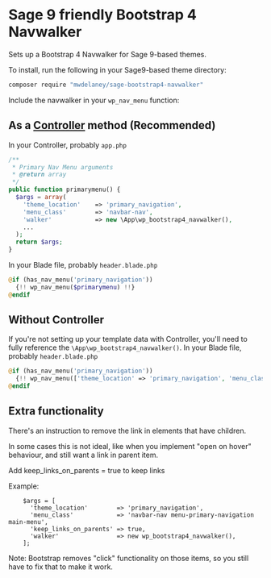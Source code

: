 # Sage 9 friendly Bootstrap 4 Navwalker

Sets up a Bootstrap 4 Navwalker for Sage 9-based themes.

To install, run the following in your Sage9-based theme directory:

```bash
composer require "mwdelaney/sage-bootstrap4-navwalker"
```

Include the navwalker in your `wp_nav_menu` function:

## As a [Controller](https://github.com/soberwp/controller) method (Recommended)

In your Controller, probably `app.php`

```php
/**
 * Primary Nav Menu arguments
 * @return array
 */
public function primarymenu() {
  $args = array(
    'theme_location'    => 'primary_navigation',
    'menu_class'        => 'navbar-nav',
    'walker'            => new \App\wp_bootstrap4_navwalker(),
    ...
  );
  return $args;
}
```

In your Blade file, probably `header.blade.php`

```php
@if (has_nav_menu('primary_navigation'))
  {!! wp_nav_menu($primarymenu) !!}
@endif
```

## Without Controller

If you're not setting up your template data with Controller, you'll need to fully reference the `\App\wp_bootstrap4_navwalker()`.
In your Blade file, probably `header.blade.php`

```php
@if (has_nav_menu('primary_navigation'))
  {!! wp_nav_menu(['theme_location' => 'primary_navigation', 'menu_class' => 'navbar-nav', 'walker' => new \App\wp_bootstrap4_navwalker()]) !!}
@endif
```

## Extra functionality

There's an instruction to remove the link in elements that have children.

In some cases this is not ideal, like when you implement "open on hover" behaviour, and still want a link in parent item.

Add keep_links_on_parents = true to keep links

Example:

```
    $args = [
      'theme_location'        => 'primary_navigation',
      'menu_class'            => 'navbar-nav menu-primary-navigation main-menu',
      'keep_links_on_parents' => true,
      'walker'                => new wp_bootstrap4_navwalker(),
    ];
```

Note: Bootstrap removes "click" functionality on those items, so you still have to fix that to make it work.
